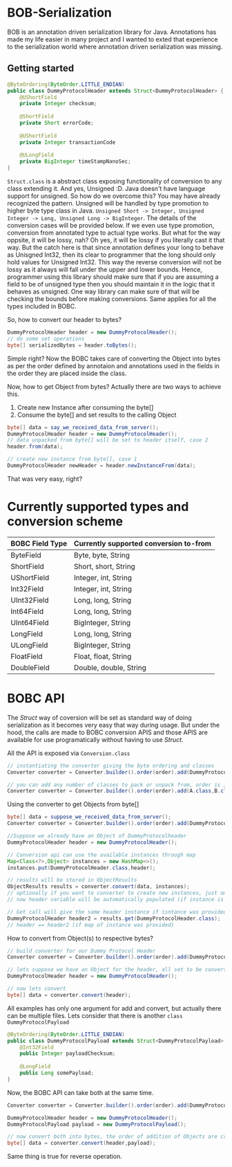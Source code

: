 # BOB-Serialization 

BOB is an annotation driven serialization library for Java. Annotations has made my life easier in many project and I wanted to exted that experience to the serialization world where annotation driven serialization was missing.    


## Getting started
````java
@ByteOrdering(ByteOrder.LITTLE_ENDIAN)
public class DummyProtocolHeader extends Struct<DummyProtocolHeader> {
    @UShortField
    private Integer checksum;
    
    @ShortField
    private Short errorCode;
    
    @UShortField
    private Integer transactionCode
    
    @ULongField
    private BigInteger timeStampNanoSec;
}
````
````Struct.class```` is a abstract class exposing functionality of conversion to any class extending it. And yes, Unsigned :D. Java doesn't have language support for unsigned. So how do we overcome this? You may have already recognized the pattern. Unsigned will be handled by type promotion to higher byte type class in Java. ````Unsigned Short -> Integer, Unsigned Integer -> Long, Unsigned Long -> BigInteger````. The details of the conversion cases will be provided below. If we even use type promotion, conversion from annotated type to actual type works. But what for the way oppsite, it will be lossy, nah? Oh yes, it will be lossy if you literally cast it that way. But the catch here is that since annotation defines your long to behave as Unisgned Int32, then its clear to programmer that the long should only hold values for Unsigned Int32. This way the reverse conversion will not be lossy as it always will fall under the upper and lower bounds. Hence, programmer using this library should make sure that if you are assuming a field to be of unsigned type then you should maintain it in the logic that it behaves as unsigned. One way library can make sure of that will be checking the bounds before making conversions. Same applies for all the types included in BOBC.

So, how to convert our header to bytes?
````java
DummyProtocolHeader header = new DummyProtocolHeader();
// do some set operations
byte[] serializedBytes = header.toBytes();
````
Simple right? Now the BOBC takes care of converting the Object into bytes as per the order defined by annotaion and annotations used in the fields in the order they are placed inside the class. 

Now, how to get Object from bytes? Actually there are two ways to achieve this.
1. Create new Instance after consuming the byte[]
2. Consume the byte[] and set results to the calling Object

````java
byte[] data = say_we_received_data_from_server();
DummyProtocolHeader header = new DummyProtocolHeader();
// data unpacked from byte[] will be set to header itself, case 2
header.from(data);

// create new instance from byte[], case 1
DummyProtocolHeader newHeader = header.newInstanceFrom(data);
````
That was very easy, right?

# Currently supported types and conversion scheme
BOBC Field Type | Currently supported conversion to-from
----------------|---------------------------------------
ByteField|Byte, byte, String
ShortField|Short, short, String
UShortField|Integer, int, String
Int32Field|Integer, int, String
UInt32Field|Long, long, String
Int64Field|Long, long, String
UInt64Field|BigInteger, String
LongField|Long, long, String
ULongField|BigInteger, String
FloatField|Float, float, String
DoubleField|Double, double, String

# BOBC API
The *Struct* way of coversion will be set as standard way of doing serialization as it becomes very easy that way during usage. But under the hood, the calls are made to BOBC conversion APIS and those APIS are available for use programatically without having to use *Struct*.

All the API is exposed via ````Conversion.class````
````java
// instantiating the converter giving the byte ordering and classes
Converter converter = Converter.builder().order(order).add(DummyProtocolHeader.class).build();

// you can add any number of classes to pack or unpack from, order is important as BOBC packs or unpacks byte[] using the same order
Converter converter = Converter.builder().order(order).add(A.class,B.class,C.class).build();
````
Using the converter to get Objects from byte[]
````java
byte[] data = suppose_we_received_data_from_server();
Converter converter = Converter.builder().order(order).add(DummyProtocolHeader.class).build();

//Suppose we already have an Object of DummyProtocolheader
DummyProtocolHeader header = new DummyProtocolHeader();

// Conversion api can use the available instances through map
Map<Class<?>,Object> instances = new HashMap<>();
instances.put(DummyProtocolHeader.class,header);

// results will be stored in ObjectResults
ObjectResults results = converter.convert(data, instances);
// optionally if you want to converter to create new instances, just omit instances
// now header variable will be automatically populated (if instance is provided)

// Get call will give the same header instance if isntance was provided
DummyProtocolHeader header2 = results.get(DummyProtocolHeader.class);
// header == header2 (if map of instance was provided)
````

How to convert from Object(s) to respective bytes?
````java
// build converter for our Dummy Protocol Header
Converter converter = Converter.builder().order(order).add(DummyProtocolHeader.class).build();

// lets suppose we have an Object for the header, all set to be converted
DummyProtocolHeader header = new DummyProtocolHeader();

// now lets convert
byte[] data = converter.convert(header);
````

All examples has only one argument for add and convert, but actually there can be multiple files. Lets consider that there is another ````class DummyProtocolPayload````
````java
@ByteOrdering(ByteOrder.LITTLE_ENDIAN)
public class DummyProtocolPayload extends Struct<DummyProtocolPayload> {
    @Int32Field
    public Integer payloadChecksum;
    
    @LongField
    public Long somePayload;
}
````

Now, the BOBC API can take both at the same time.
````java
Converter converter = Converter.builder().order(order).add(DummyProtocolHeader.class,DummyProtocolPayload.class).build();

DummyProtocolHeader header = new DummyProtocolHeader();
DummyProtocolPayload payload = new DummyProtocolPayload();

// now convert both into bytes, the order of addition of Objects are critical.
byte[] data = converter.convert(header,payload);
````

Same thing is true for reverse operation.

